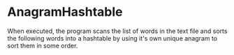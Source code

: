 # AnagramHashtable

When executed, the program scans the list of words in the text file and sorts the following words into a hashtable by using it's own unique anagram to sort them in some order.
